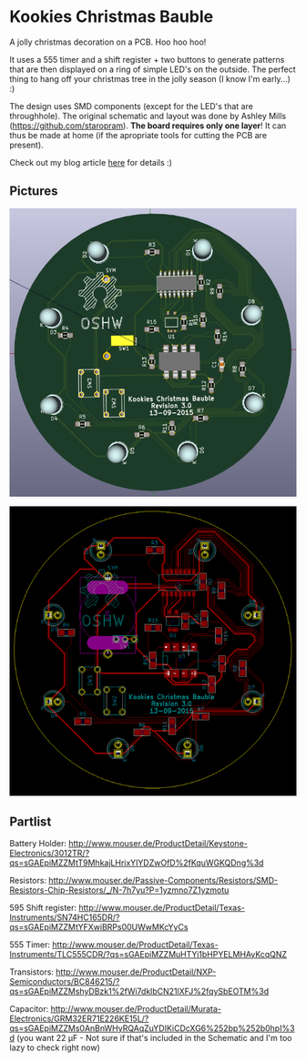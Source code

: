 # Kookies Christmas Bauble
A jolly christmas decoration on a PCB. Hoo hoo hoo!

It uses a 555 timer and a shift register + two buttons to generate patterns that are then displayed on a ring of simple LED's on the outside.
The perfect thing to hang off your christmas tree in the jolly season (I know I'm early...) :)

The design uses SMD components (except for the LED's that are throughhole). The original schematic and layout was done by Ashley Mills (https://github.com/staropram). **The board requires only one layer**! It can thus be made at home (if the apropriate tools for cutting the PCB are present).

Check out my blog article [here](http://spacekookie.de/hardware/jolly-christmas-decoration/) for details :)

## Pictures

![PCB Rendered](export/pcb_rendered_rev3.png  "PCB Rendered")

![PCB Raw](export/pcb_raw_rev3.png  "PCB Raw")


## Partlist

Battery Holder: http://www.mouser.de/ProductDetail/Keystone-Electronics/3012TR/?qs=sGAEpiMZZMtT9MhkajLHrixYIYDZwOfD%2fKquWGKQDng%3d

Resistors: http://www.mouser.de/Passive-Components/Resistors/SMD-Resistors-Chip-Resistors/_/N-7h7yu?P=1yzmno7Z1yzmotu

595 Shift register: http://www.mouser.de/ProductDetail/Texas-Instruments/SN74HC165DR/?qs=sGAEpiMZZMtYFXwiBRPs00UWwMKcYyCs

555 Timer: http://www.mouser.de/ProductDetail/Texas-Instruments/TLC555CDR/?qs=sGAEpiMZZMuHTYi1bHPYELMHAyKcqQNZ

Transistors: http://www.mouser.de/ProductDetail/NXP-Semiconductors/BC846215/?qs=sGAEpiMZZMshyDBzk1%2fWi7dklbCN21lXFJ%2fqySbEOTM%3d

Capacitor: http://www.mouser.de/ProductDetail/Murata-Electronics/GRM32ER71E226KE15L/?qs=sGAEpiMZZMs0AnBnWHyRQAqZuYDIKiCDcXG6%252bp%252b0hpI%3d (you want 22 µF - Not sure if that's included in the Schematic and I'm too lazy to check right now)


